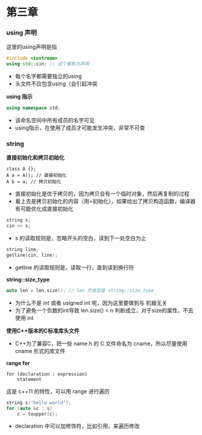 # 第三章

### using 声明

这里的using声明是指
```c++
#include <iostream>
using std::cin; // 这个被称为声明
```
- 每个名字都需要独立的using
- 头文件不应包含using（会引起冲突

**using 指示**
```c++
using namespace std;
```
- 该命名空间中所有成员的名字可见
- using指示，在使用了成员才可能发生冲突，非常不可查

### string

**直接初始化和拷贝初始化**
```
class A {};
A a = A(); // 直接初始化
A b = a; // 拷贝初始化
```
- 直接初始化是优于拷贝的，因为拷贝会有一个临时对象，然后再复制的过程
- 看上去是拷贝初始化的内容（用=初始化），如果给出了拷贝构造函数，编译器有可能优化成直接初始化

```c++
string s;
cin >> s;
```
- s 的读取规则是，忽略开头的空白，读到下一处空白为止

```c++
string line;
getline(cin, line);
```
- getline 的读取规则是，读取一行，直到读到换行符

**string::size_type**
```c++
auto len = len.size(); // len 的类型是 string::size_type
```
- 为什么不是 int 或者 usigned int 呢，因为这里要做到与 机器无关
- 为了避免一个负数的int导致 len.size() < n 判断成立，对于size的属性，不去使用 int

**使用C++版本的C标准库头文件**
- C++为了兼容C，把一些 name.h 的 C 文件命名为 cname，所以尽量使用 cname 形式的库文件

**range for**
```
for (declaration : expression)
	statement
```
这是 c++11 的特性，可以用 range 进行遍历
```c++
string s("hello world");
for (auto &c : s)
	c = toupper(c);
```
- declaration 中可以加修饰符，比如引用，来遍历修改

